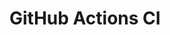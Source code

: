 # GitHub Actions CI































































































































































































































































































































































































































































































































































































































































































































































































































































































































































































































































































































































































































































































































































































































































































































































































































































































































































































































































































































































































































































































































































































































































































































































































































































































































































































































































































































































































































































































































































































































































































